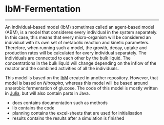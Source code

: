 # IbM-Fermentation
---
An individual-based model (IbM) sometimes called an agent-based model (ABM), is a model that consideres every individual in the system separately.
In this case, this means that every micro-organism will be considered an individual with its own set of metabolic reaction and kinetic parameters.
Therefore, when running such a model, the growth, decay, uptake and production rates will be calculated for every individual separately.
The individuals are connected to each other by the bulk liquid. The concentrations in the bulk liquid will change depending on the 
inflow of the reactor and the combined activities of all the individuals.

This model is based on the [IbM](https://github.com/Computational-Platform-IbM/IbM) created in another repository. However, that model is based on _Nitrospira_, whereas this model will be based around
anaerobic fermentation of glucose. The code of this model is mostly written in [Julia](https://julialang.org/), but will also contain parts in Java.

- docs contains documentation such as methods
- lib contains the code
- planning contains the excel-sheets that are used for initialisation
- results contains the results after a simulation is finished